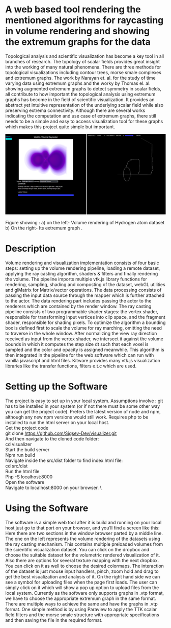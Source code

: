 # A web based tool rendering the mentioned algorithms for raycasting in volume rendering and showing the extremum graphs for the data

Topological analysis and scientific visualization has become a key tool in all branches of
research. The topology of scalar fields provides great insight into the working of many natural
phenomena. There are three methods for topological visualizations including contour trees,
morse smale complexes and extremum graphs. The work by Narayan et. al. for the study of time
varying data using extremum graphs and the worky by Thomas el. al. showing augmented
extremum graphs to detect symmetry in scalar fields, all contribute to how important the
topological analysis using extremum graphs has become in the field of scientific visualization. It
provides an abstract yet intuitive representation of the underlying scalar field while also
preserving extrema connectivity. Although there are several works indicating the computation
and use case of extremum graphs, there still needs to be a simple and easy to access visualization
tool for these graphs which makes this project quite simple but important.

![This is how it looks](dist/IISc_project-demo.png)

Figure showing :
a) on the left- Volume rendering of Hydrogen atom dataset b) On the right- Its extremum graph .

# Description

Volume rendering and visualization implementation consists of four basic steps: setting up the
volume rendering pipeline, loading a remote dataset, applying the ray casting algorithm, shaders
& filters and finally rendering the volume. The pipeline imports multiple vtk.js library functions
for rendering, sampling, shading and composting of the dataset, webGL utilities and glMatrix for 
Matrix/vector operations. The data processing consists of passing the input data source through
the mapper which is further attached to the actor. The data rendering part includes passing the
actor to the renderers which are contained by the render window.
The ray casting pipeline consists of two programmable shader stages: the vertex shader,
responsible for transforming input vertices into clip space, and the fragment shader, responsible
for shading pixels. To optimize the algorithm a bounding box is defined first to scale the volume
for ray marching, omitting the need to traverse in the whole window.
After normalizing the view ray direction received as input from the vertex shader, we intersect it
against the volume bounds in which it computes the step size dt such that each voxel is sampled
and the color and opacity is assigned meanwhile.
This algorithm is then integrated in the pipeline for the web software which can run with vanilla
javascript and html files. Kitware provides many vtk.js visualization libraries like the transfer
functions, filters e.t.c which are used.

# Setting up the Software

The project is easy to set up in your local system. Assumptions involve : git has to be
installed in your system (or if not there must be some other way you can get the project
code). Prefers the latest version of node and npm, although any new npm versions would
still work. Requires php to be installed to run the html server on your local host. \
Get the project code \
git clone https://github.com/Sigsev-Dev/visualizer.git \
And then navigate to the cloned code folder: \
cd visualizer \
Start the build server \
Npm run build \
Navigate inside the src/dist folder to find index.html file: \
cd src/dist \
Run the html file \
Php -S localhost:8000 \
Open the software \
Navigate to localhost:8000 on your browser. \

# Using the Software

The software is a simple web tool after it is build and running on your local host just go to
that port on your browser, and you’ll find a screen like this:
Here there are two sections in the window browser parted by a middle line. The one on
the left represents the volume rendering of the datasets using the ray casting mechanism. This
contains multiple preloaded volumes from the scientific visualization dataset. You can click on
the dropbox and choose the suitable dataset for the volumetric rendered visualization of it. Also
there are options for several texture mapping with the next dropbox. You can click on it as well
to choose the desired colormaps. The interaction of the dataset is just mouse input handlers,
pinch, zoom hold and drag to get the best visualization and analysis of it.
On the right hand side we can see a symbol for uploading files when the page first loads.
The user can simply click on it which will show a pop up option to upload files from the local
system. Currently as the software only supports graphs in .vtp format, we have to choose the
appropriate extremum graph in the same format. There are multiple ways to achieve the same
and have the graphs in .vtp format. One simple method is by using Paraview to apply the TTK
scalar field filters and the morse smale structure with appropriate specifications and then saving
the file in the required format.
